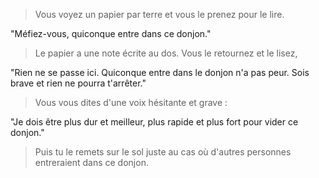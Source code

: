 > Vous voyez un papier par terre et vous le prenez pour le lire.
  
"Méfiez-vous, quiconque entre dans ce donjon."
  
> Le papier a une note écrite au dos. Vous le retournez et le lisez,

"Rien ne se passe ici. Quiconque entre dans le donjon n'a pas peur. Sois brave et rien ne pourra t'arrêter."
  
> Vous vous dites d'une voix hésitante et grave :

"Je dois être plus dur et meilleur, plus rapide et plus fort pour vider ce donjon."
  
> Puis tu le remets sur le sol juste au cas où d'autres personnes entreraient dans ce donjon.
